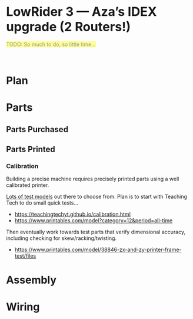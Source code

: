 # <big>LowRider 3 — Aza’s IDEX upgrade (2 Routers!) </big>

<mark style="opacity:0.4">
TODO: So much to do, so little time...</mark>
<br/><br/><br/>


# Plan

# Parts

## Parts Purchased

## Parts Printed

### Calibration
Building a precise machine requires precisely printed parts using a well calibrated printer.  

[Lots of test models](https://www.printables.com/model?category=12&period=all-time) out there to choose from.  Plan is to start with Teaching Tech to do small quick tests...

- https://teachingtechyt.github.io/calibration.html
- https://www.printables.com/model?category=12&period=all-time

Then eventually work towards test parts that verify dimensional accuracy, including checking for skew/racking/twisting.

- https://www.printables.com/model/38846-zx-and-zy-printer-frame-test/files


# Assembly

# Wiring
